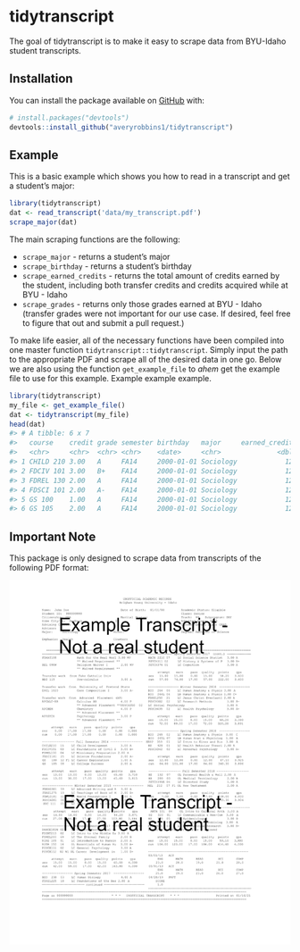 
<!-- README.md is generated from README.Rmd. Please edit that file -->

# tidytranscript

<!-- badges: start -->
<!-- badges: end -->

The goal of tidytranscript is to make it easy to scrape data from
BYU-Idaho student transcripts.

## Installation

You can install the package available on [GitHub](https://github.com/)
with:

``` r
# install.packages("devtools")
devtools::install_github("averyrobbins1/tidytranscript")
```

## Example

This is a basic example which shows you how to read in a transcript and
get a student’s major:

``` r
library(tidytranscript)
dat <- read_transcript('data/my_transcript.pdf')
scrape_major(dat)
```

The main scraping functions are the following: 
* `scrape_major` - returns a student’s major 
* `scrape_birthday` - returns a student’s birthday 
* `scrape_earned_credits` - returns the total amount of credits earned by the student, including both transfer credits and credits acquired while at BYU - Idaho 
* `scrape_grades` - returns only those grades earned at BYU - Idaho (transfer grades were not important for our use case. If desired, feel free to figure that out and submit a pull request.)

To make life easier, all of the necessary functions have been compiled
into one master function `tidytranscript::tidytranscript`. Simply input
the path to the appropriate PDF and scrape all of the desired data in
one go. Below we are also using the function `get_example_file` to
*ahem* get the example file to use for this example. Example example
example.

``` r
library(tidytranscript)
my_file <- get_example_file()
dat <- tidytranscript(my_file)
head(dat)
#> # A tibble: 6 x 7
#>   course    credit grade semester birthday   major     earned_credits
#>   <chr>     <chr>  <chr> <chr>    <date>     <chr>              <dbl>
#> 1 CHILD 210 3.00   A     FA14     2000-01-01 Sociology            123
#> 2 FDCIV 101 3.00   B+    FA14     2000-01-01 Sociology            123
#> 3 FDREL 130 2.00   A     FA14     2000-01-01 Sociology            123
#> 4 FDSCI 101 2.00   A-    FA14     2000-01-01 Sociology            123
#> 5 GS 100    1.00   A     FA14     2000-01-01 Sociology            123
#> 6 GS 105    2.00   A     FA14     2000-01-01 Sociology            123
```

## Important Note

This package is only designed to scrape data from transcripts of the
following PDF format:

![](inst/extdata/example_transcript_with_disclaimer.png)
